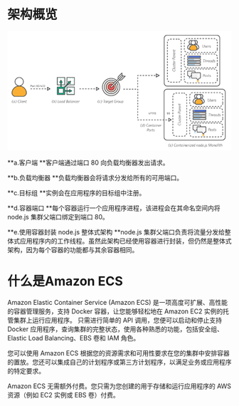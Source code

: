 # 架构概览

![系统架构](images/1.monolith_4-Monolith-Architecture.png)

**a.客户端
**客户端通过端口 80 向负载均衡器发出请求。

**b.负载均衡器
**负载均衡器会将请求分发给所有的可用端口。

**c.目标组
**实例会在应用程序的目标组中注册。

**d.容器端口
**每个容器运行一个应用程序进程，该进程会在其命名空间内将 node.js 集群父端口绑定到端口 80。

**e.使用容器封装 node.js 整体式架构
**node.js 集群父端口负责将流量分发给整体式应用程序内的工作线程。虽然此架构已经使用容器进行封装，但仍然是整体式架构，因为每个容器的功能都与其余容器相同。

# 什么是Amazon ECS

Amazon Elastic Container Service (Amazon ECS) 是一项高度可扩展、高性能的容器管理服务，支持 Docker 容器，让您能够轻松地在 Amazon EC2 实例的托管集群上运行应用程序。 只需进行简单的 API 调用，您便可以启动和停止支持 Docker 应用程序，查询集群的完整状态，使用各种熟悉的功能，包括安全组、Elastic Load Balancing、EBS 卷和 IAM 角色。

您可以使用 Amazon ECS 根据您的资源需求和可用性要求在您的集群中安排容器的置放。您还可以集成自己的计划程序或第三方计划程序，以满足业务或应用程序的特定要求。

Amazon ECS 无需额外付费。您只需为您创建的用于存储和运行应用程序的 AWS 资源（例如 EC2 实例或 EBS 卷）付费。